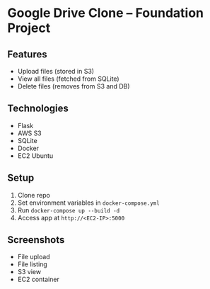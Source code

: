 # Google Drive Clone – Foundation Project

## Features
- Upload files (stored in S3)
- View all files (fetched from SQLite)
- Delete files (removes from S3 and DB)

## Technologies
- Flask
- AWS S3
- SQLite
- Docker
- EC2 Ubuntu

## Setup
1. Clone repo
2. Set environment variables in `docker-compose.yml`
3. Run `docker-compose up --build -d`
4. Access app at `http://<EC2-IP>:5000`

## Screenshots
- File upload
- File listing
- S3 view
- EC2 container
